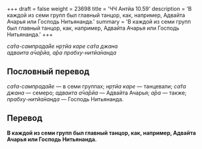 +++
draft = false
weight = 23698
title = 'ЧЧ Антйа 10.59'
description = 'В каждой из семи групп был главный танцор, как, например, Адвайта Ачарья или Господь Нитьянанда.'
summary = 'В каждой из семи групп был главный танцор, как, например, Адвайта Ачарья или Господь Нитьянанда.'
+++

_са̄та-сампрада̄йе нр̣тйа каре са̄та джана  
адваита а̄ча̄рйа, а̄ра прабху-нитйа̄нанда_

## Пословный перевод

_са̄та_\-_сампрада̄йе_ — в семи группах; _нр̣тйа_ _каре_ — танцевали; _са̄та_ _джана_ — семеро; _адваита_ _а̄ча̄рйа_ — Адвайта Ачарья; _а̄ра_ — также; _прабху_\-_нитйа̄нанда_ — Господь Нитьянанда.

## Перевод

**В каждой из семи групп был главный танцор, как, например, Адвайта Ачарья или Господь Нитьянанда.**
